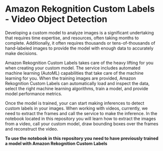 # Amazon Rekognition Custom Labels - Video Object Detection

Developing a custom model to analyze images is a significant undertaking that requires time expertise, and resources, often taking months to complete. Additionally, it often requires thousands or tens-of-thousands of hand-labeled images to provide the model with enough data to accurately make decisions. 

Amazon Rekognition Custom Labels takes care of the heavy lifting for you when creating your custom model. The service includes automated machine learning (AutoML) capabilities that take care of the machine learning for you. When the training images are provided, Amazon Rekognition Custom Labels can automatically load and inspect the data, select the right machine learning algorithms, train a model, and provide model performance metrics.

Once the model is trained, your can start making inferences to detect custom labels in your images. When working with videos, currently, we need to extract the frames and call the service to make the inference. In the notebook located in this repository you will learn how to extract the images from a video, call your custom model, draw bounding boxes over the frames and reconstruct the video.

**To use the notebook in this repository you need to have previously trained a model with Amazon Rekognition Custom Labels**